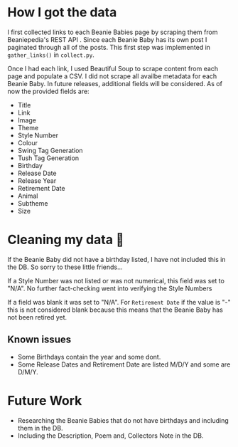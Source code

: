 
# How I got the data
I first collected links to each Beanie Babies page by scraping them from Beaniepedia's REST API . Since each Beanie Baby has its own post I paginated through all of the posts. This first step was implemented in `gather_links()` in `collect.py`. 

Once I had each link, I used Beautiful Soup to scrape content from each page and populate a CSV. I did not scrape all availbe metadata for each Beanie Baby. In future releases, additional fields will be considered. As of now the provided fields are: 

- Title
- Link
- Image
- Theme
- Style Number
- Colour
- Swing Tag Generation
- Tush Tag Generation
- Birthday
- Release Date
- Release Year
- Retirement Date
- Animal
- Subtheme
- Size

# Cleaning my data 🧼
If the Beanie Baby did not have a birthday listed, I have not included this in the DB. So sorry to these little friends... 

If a Style Number was not listed or was not numerical, this field was set to "N/A". No further fact-checking went into verifying the Style Numbers

If a field was blank it was set to "N/A". For `Retirement Date` if the value is "-" this is not considered blank because this means that the Beanie Baby has not been retired yet.  

## Known issues
- Some Birthdays contain the year and some dont. 
- Some Release Dates and Retirement Date are listed M/D/Y and some are D/M/Y.


# Future Work
- Researching the Beanie Babies that do not have birthdays and including them in the DB.
- Including the Description, Poem and, Collectors Note in the DB. 

